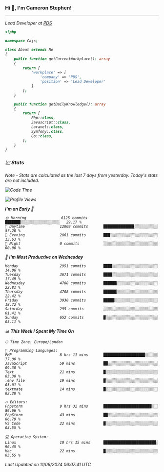 ### Hi 👋, I'm Cameron Stephen!
<hr>
<p><em>Lead Developer at <a href="https://prindatasolutions.co.uk">PDS</a></p>


```php
<?php

namespace Cajs;

class About extends Me
{
    public function getCurrentWorkplace(): array
    {
        return [
            'workplace' => [
                'company' => 'PDS',
                'position' => 'Lead Developer'
            ]
        ];
    }

    public function getDailyKnowledge(): array
    {
        return [
            Php::class,
            Javascript::class,
            Laravel::class,
            Symfony::class,
            Go::class,
        ];
    }
}
```

### 📈 Stats
<p><em>Note - Stats are calculated as the last 7 days from yesterday. Today's stats are not included.</em></p>


<!--START_SECTION:waka-->
![Code Time](http://img.shields.io/badge/Code%20Time-3%2C838%20hrs%2050%20mins-blue)

![Profile Views](http://img.shields.io/badge/Profile%20Views-0-blue)

**I'm an Early 🐤** 

```text
🌞 Morning                6125 commits        ███████░░░░░░░░░░░░░░░░░░   29.17 % 
🌆 Daytime                12009 commits       ██████████████░░░░░░░░░░░   57.20 % 
🌃 Evening                2861 commits        ███░░░░░░░░░░░░░░░░░░░░░░   13.63 % 
🌙 Night                  0 commits           ░░░░░░░░░░░░░░░░░░░░░░░░░   00.00 % 
```
📅 **I'm Most Productive on Wednesday** 

```text
Monday                   2951 commits        ████░░░░░░░░░░░░░░░░░░░░░   14.06 % 
Tuesday                  3671 commits        ████░░░░░░░░░░░░░░░░░░░░░   17.49 % 
Wednesday                4788 commits        ██████░░░░░░░░░░░░░░░░░░░   22.81 % 
Thursday                 4708 commits        ██████░░░░░░░░░░░░░░░░░░░   22.42 % 
Friday                   3930 commits        █████░░░░░░░░░░░░░░░░░░░░   18.72 % 
Saturday                 295 commits         ░░░░░░░░░░░░░░░░░░░░░░░░░   01.41 % 
Sunday                   652 commits         █░░░░░░░░░░░░░░░░░░░░░░░░   03.11 % 
```


📊 **This Week I Spent My Time On** 

```text
🕑︎ Time Zone: Europe/London

💬 Programming Languages: 
PHP                      8 hrs 11 mins       ███████████████████░░░░░░   77.00 % 
JavaScript               59 mins             ██░░░░░░░░░░░░░░░░░░░░░░░   09.30 % 
Text                     21 mins             █░░░░░░░░░░░░░░░░░░░░░░░░   03.38 % 
.env file                19 mins             █░░░░░░░░░░░░░░░░░░░░░░░░   03.01 % 
textmate                 14 mins             █░░░░░░░░░░░░░░░░░░░░░░░░   02.28 % 

🔥 Editors: 
Phpstorm                 9 hrs 32 mins       ██████████████████████░░░   89.66 % 
PhpStorm                 43 mins             ██░░░░░░░░░░░░░░░░░░░░░░░   06.79 % 
VS Code                  22 mins             █░░░░░░░░░░░░░░░░░░░░░░░░   03.55 % 

💻 Operating System: 
Linux                    10 hrs 15 mins      ████████████████████████░   96.45 % 
Mac                      22 mins             █░░░░░░░░░░░░░░░░░░░░░░░░   03.55 % 
```


 Last Updated on 11/06/2024 06:07:41 UTC
<!--END_SECTION:waka-->
